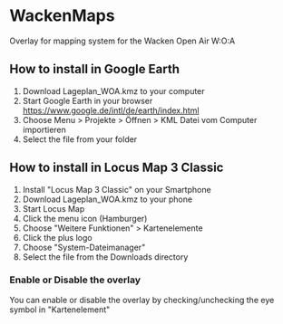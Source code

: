 # WackenMaps
Overlay for mapping system for the Wacken Open Air W:O:A

## How to install in Google Earth

1. Download Lageplan_WOA.kmz to your computer
2. Start Google Earth in your browser https://www.google.de/intl/de/earth/index.html
3. Choose Menu > Projekte > Öffnen > KML Datei vom Computer importieren
4. Select the file from your folder

## How to install in Locus Map 3 Classic

1. Install "Locus Map 3 Classic" on your Smartphone
2. Download Lageplan_WOA.kmz to your phone
3. Start Locus Map
4. Click the menu icon (Hamburger)
5. Choose "Weitere Funktionen" > Kartenelemente
6. Click the plus logo
7. Choose "System-Dateimanager"
8. Select the file from the Downloads directory

### Enable or Disable the overlay

You can enable or disable the overlay by checking/unchecking the eye symbol in "Kartenelement"
